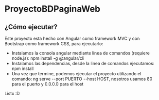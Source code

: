 # ProyectoBDPaginaWeb
## ¿Cómo ejecutar?
Este proyecto esta hecho con Angular como framework MVC y con Bootstrap como framework CSS, para ejecutarlo:

* Instalamos la consola angular mediante linea de comandos (requiere node.js): npm install -g @angular/cli
* Instalamos las dependencias, desde la linea de comandos ejecutamos: npm install
* Una vez que termine, podemos ejecutar el proyecto utilizando el comando: ng serve --port PUERTO --host HOST, nosotros usamos
80 para el puerto y 0.0.0.0 para el host

Listo :D

